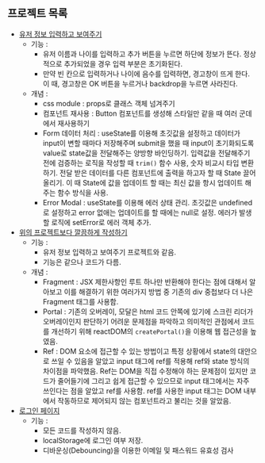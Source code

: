 ## 프로젝트 목록

- [유저 정보 입력하고 보여주기](./section8/)
  - 기능 :
    - 유저 이름과 나이를 입력하고 추가 버튼을 누르면 하단에 정보가 뜬다. 정상적으로 추가되었을 경우 입력 부분은 초기화된다.
    - 만약 빈 칸으로 입력하거나 나이에 음수를 입력하면, 경고창이 뜨게 한다. 이 때, 경고창은 OK 버튼을 누르거나 backdrop을 누르면 사라진다.
  - 개념 :
    - css module : props로 클래스 객체 넘겨주기
    - 컴포넌트 재사용 : Button 컴포넌트를 생성해 스타일만 같을 때 여러 군데에서 재사용하기
    - Form 데이터 처리 : useState를 이용해 초깃값을 설정하고 데이터가 input이 변할 때마다 저장해주며 submit을 했을 때 input이 초기화되도록 value로 state값을 전달해주는 양방향 바인딩하기. 입력값을 전달해주기 전에 검증하는 로직을 작성할 때 `trim()` 함수 사용, 숫자 비교시 타입 변환하기. 전달 받은 데이터를 다른 컴포넌트에 출력을 하고자 할 때 State 끌어올리기. 이 때 State에 값을 업데이트 할 때는 최신 값을 항시 업데이트 해주는 함수 방식을 사용.
    - Error Modal : useState를 이용해 에러 상태 관리. 초깃값은 undefined로 설정하고 error 없애는 업데이트를 할 때에는 null로 설정. 에러가 발생할 로직에 setError로 에러 객체 추가.
- [위의 프로젝트보다 깔끔하게 작성하기](./section9/)
  - 기능 :
    - 유저 정보 입력하고 보여주기 프로젝트와 같음.
    - 기능은 같으나 코드가 다름.
  - 개념 :
    - Fragment : JSX 제한사항인 루트 하나만 반환해야 한다는 점에 대해서 알아보고 이를 해결하기 위한 여러가지 방법 중 기존의 div 중첩보다 더 나은 Fragment 태그를 사용함.
    - Portal : 기존의 오버레이, 모달은 html 코드 안쪽에 있기에 스크린 리더가 오버레이인지 판단하기 어려운 문제점을 파악하고 의미적인 관점에서 코드를 개선하기 위해 reactDOM의 `createPortal()`을 이용해 웹 접근성을 높였음.
    - Ref : DOM 요소에 접근할 수 있는 방법이고 특정 상황에서 state의 대안으로 쓰일 수 있음을 알았고 input 태그에 ref를 적용해 ref와 state 방식의 차이점을 파악했음. Ref는 DOM을 직접 수정해야 하는 문제점이 있지만 코드가 줄어들기에 그리고 쉽게 접근할 수 있으므로 input 태그에서는 자주 쓰인다는 점을 알았고 ref를 사용함. ref를 사용한 input 태그는 DOM 내부에서 작동하므로 제어되지 않는 컴포넌트라고 불리는 것을 알았음.
- [로그인 페이지](./section10/)
  - 기능 :
    - 모든 코드를 작성하지 않음.
    - localStorage에 로그인 여부 저장.
    - 디바운싱(Debouncing)을 이용한 이메일 및 패스워드 유효성 검사
